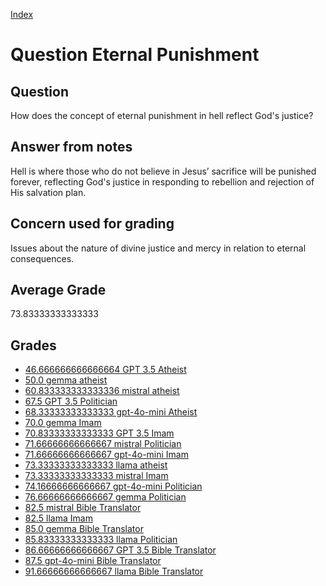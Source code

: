 
[Index](../../index.md)
# Question Eternal Punishment
## Question
How does the concept of eternal punishment in hell reflect God's justice?

## Answer from notes
Hell is where those who do not believe in Jesus’ sacrifice will be punished forever, reflecting God's justice in responding to rebellion and rejection of His salvation plan.

## Concern used for grading
Issues about the nature of divine justice and mercy in relation to eternal consequences.

## Average Grade
73.83333333333333

## Grades
 * [46.666666666666664 GPT 3.5 Atheist](../answers/GPT_3.5_Atheist/Eternal_Punishment.md)
 * [50.0 gemma atheist](../answers/gemma_atheist/Eternal_Punishment.md)
 * [60.833333333333336 mistral atheist](../answers/mistral_atheist/Eternal_Punishment.md)
 * [67.5 GPT 3.5 Politician](../answers/GPT_3.5_Politician/Eternal_Punishment.md)
 * [68.33333333333333 gpt-4o-mini Atheist](../answers/gpt-4o-mini_Atheist/Eternal_Punishment.md)
 * [70.0 gemma Imam](../answers/gemma_Imam/Eternal_Punishment.md)
 * [70.83333333333333 GPT 3.5 Imam](../answers/GPT_3.5_Imam/Eternal_Punishment.md)
 * [71.66666666666667 mistral Politician](../answers/mistral_Politician/Eternal_Punishment.md)
 * [71.66666666666667 gpt-4o-mini Imam](../answers/gpt-4o-mini_Imam/Eternal_Punishment.md)
 * [73.33333333333333 llama atheist](../answers/llama_atheist/Eternal_Punishment.md)
 * [73.33333333333333 mistral Imam](../answers/mistral_Imam/Eternal_Punishment.md)
 * [74.16666666666667 gpt-4o-mini Politician](../answers/gpt-4o-mini_Politician/Eternal_Punishment.md)
 * [76.66666666666667 gemma Politician](../answers/gemma_Politician/Eternal_Punishment.md)
 * [82.5 mistral Bible Translator](../answers/mistral_Bible_Translator/Eternal_Punishment.md)
 * [82.5 llama Imam](../answers/llama_Imam/Eternal_Punishment.md)
 * [85.0 gemma Bible Translator](../answers/gemma_Bible_Translator/Eternal_Punishment.md)
 * [85.83333333333333 llama Politician](../answers/llama_Politician/Eternal_Punishment.md)
 * [86.66666666666667 GPT 3.5 Bible Translator](../answers/GPT_3.5_Bible_Translator/Eternal_Punishment.md)
 * [87.5 gpt-4o-mini Bible Translator](../answers/gpt-4o-mini_Bible_Translator/Eternal_Punishment.md)
 * [91.66666666666667 llama Bible Translator](../answers/llama_Bible_Translator/Eternal_Punishment.md)
